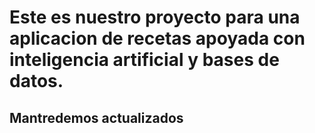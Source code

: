 # Este es nuestro proyecto para una aplicacion de recetas apoyada con inteligencia artificial y bases de datos.

## Mantredemos actualizados
